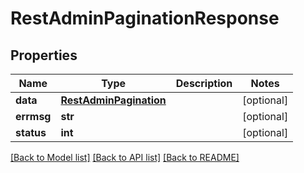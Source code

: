 # RestAdminPaginationResponse

## Properties
Name | Type | Description | Notes
------------ | ------------- | ------------- | -------------
**data** | [**RestAdminPagination**](RestAdminPagination.md) |  | [optional] 
**errmsg** | **str** |  | [optional] 
**status** | **int** |  | [optional] 

[[Back to Model list]](../README.md#documentation-for-models) [[Back to API list]](../README.md#documentation-for-api-endpoints) [[Back to README]](../README.md)


